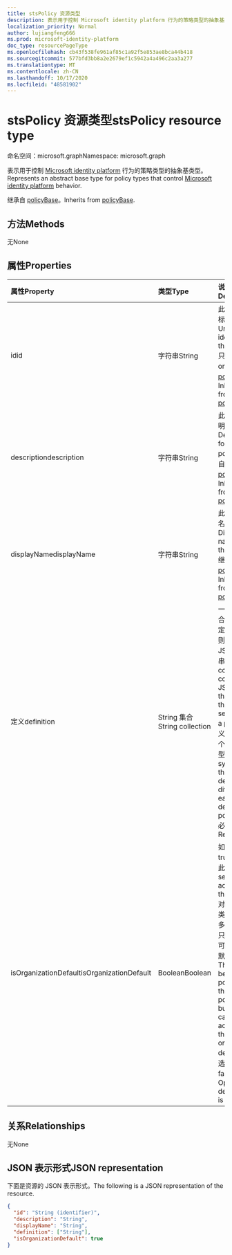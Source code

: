 ```yaml
---
title: stsPolicy 资源类型
description: 表示用于控制 Microsoft identity platform 行为的策略类型的抽象基类型。
localization_priority: Normal
author: lujiangfeng666
ms.prod: microsoft-identity-platform
doc_type: resourcePageType
ms.openlocfilehash: cb43f538fe961af85c1a92f5e853ae8bca44b418
ms.sourcegitcommit: 577bfd3bb8a2e2679ef1c5942a4a496c2aa3a277
ms.translationtype: MT
ms.contentlocale: zh-CN
ms.lasthandoff: 10/17/2020
ms.locfileid: "48581902"
---
```

# <a name="stspolicy-resource-type"></a><span data-ttu-id="445d8-103">stsPolicy 资源类型</span><span class="sxs-lookup"><span data-stu-id="445d8-103">stsPolicy resource type</span></span>

<span data-ttu-id="445d8-104">命名空间：microsoft.graph</span><span class="sxs-lookup"><span data-stu-id="445d8-104">Namespace: microsoft.graph</span></span>

<span data-ttu-id="445d8-105">表示用于控制 [Microsoft identity platform](/azure/active-directory/develop/) 行为的策略类型的抽象基类型。</span><span class="sxs-lookup"><span data-stu-id="445d8-105">Represents an abstract base type for policy types that control [Microsoft identity platform](/azure/active-directory/develop/) behavior.</span></span>

<span data-ttu-id="445d8-106">继承自 [policyBase](policyBase.md)。</span><span class="sxs-lookup"><span data-stu-id="445d8-106">Inherits from [policyBase](policyBase.md).</span></span>

## <a name="methods"></a><span data-ttu-id="445d8-107">方法</span><span class="sxs-lookup"><span data-stu-id="445d8-107">Methods</span></span>

<span data-ttu-id="445d8-108">无</span><span class="sxs-lookup"><span data-stu-id="445d8-108">None</span></span>

## <a name="properties"></a><span data-ttu-id="445d8-109">属性</span><span class="sxs-lookup"><span data-stu-id="445d8-109">Properties</span></span>

| <span data-ttu-id="445d8-110">属性</span><span class="sxs-lookup"><span data-stu-id="445d8-110">Property</span></span>     | <span data-ttu-id="445d8-111">类型</span><span class="sxs-lookup"><span data-stu-id="445d8-111">Type</span></span>        | <span data-ttu-id="445d8-112">说明</span><span class="sxs-lookup"><span data-stu-id="445d8-112">Description</span></span> |
|:-------------|:------------|:------------|
|<span data-ttu-id="445d8-113">id</span><span class="sxs-lookup"><span data-stu-id="445d8-113">id</span></span>|<span data-ttu-id="445d8-114">字符串</span><span class="sxs-lookup"><span data-stu-id="445d8-114">String</span></span>| <span data-ttu-id="445d8-115">此策略的唯一标识符。</span><span class="sxs-lookup"><span data-stu-id="445d8-115">Unique identifier for this policy.</span></span> <span data-ttu-id="445d8-116">只读。</span><span class="sxs-lookup"><span data-stu-id="445d8-116">Read-only.</span></span> <span data-ttu-id="445d8-117">继承自 [policyBase](policyBase.md)。</span><span class="sxs-lookup"><span data-stu-id="445d8-117">Inherited from [policyBase](policyBase.md).</span></span>|
|<span data-ttu-id="445d8-118">description</span><span class="sxs-lookup"><span data-stu-id="445d8-118">description</span></span>|<span data-ttu-id="445d8-119">字符串</span><span class="sxs-lookup"><span data-stu-id="445d8-119">String</span></span>| <span data-ttu-id="445d8-120">此策略的说明。</span><span class="sxs-lookup"><span data-stu-id="445d8-120">Description for this policy.</span></span> <span data-ttu-id="445d8-121">继承自 [policyBase](policyBase.md)。</span><span class="sxs-lookup"><span data-stu-id="445d8-121">Inherited from [policyBase](policyBase.md).</span></span>|
|<span data-ttu-id="445d8-122">displayName</span><span class="sxs-lookup"><span data-stu-id="445d8-122">displayName</span></span>|<span data-ttu-id="445d8-123">字符串</span><span class="sxs-lookup"><span data-stu-id="445d8-123">String</span></span>| <span data-ttu-id="445d8-124">此策略的显示名称。</span><span class="sxs-lookup"><span data-stu-id="445d8-124">Display name for this policy.</span></span> <span data-ttu-id="445d8-125">继承自 [policyBase](policyBase.md)。</span><span class="sxs-lookup"><span data-stu-id="445d8-125">Inherited from [policyBase](policyBase.md).</span></span>|
|<span data-ttu-id="445d8-126">定义</span><span class="sxs-lookup"><span data-stu-id="445d8-126">definition</span></span>|<span data-ttu-id="445d8-127">String 集合</span><span class="sxs-lookup"><span data-stu-id="445d8-127">String collection</span></span>| <span data-ttu-id="445d8-128">一个字符串集合，其中包含定义策略的规则和设置的 JSON 字符串。</span><span class="sxs-lookup"><span data-stu-id="445d8-128">A string collection containing a JSON string that defines the rules and settings for a policy.</span></span> <span data-ttu-id="445d8-129">定义的语法因每个派生策略类型而异。</span><span class="sxs-lookup"><span data-stu-id="445d8-129">The syntax for the definition differs for each derived policy type.</span></span> <span data-ttu-id="445d8-130">必填。</span><span class="sxs-lookup"><span data-stu-id="445d8-130">Required.</span></span>|
|<span data-ttu-id="445d8-131">isOrganizationDefault</span><span class="sxs-lookup"><span data-stu-id="445d8-131">isOrganizationDefault</span></span>|<span data-ttu-id="445d8-132">Boolean</span><span class="sxs-lookup"><span data-stu-id="445d8-132">Boolean</span></span>|<span data-ttu-id="445d8-133">如果设置为 true，则激活此策略。</span><span class="sxs-lookup"><span data-stu-id="445d8-133">If set to true, activates this policy.</span></span> <span data-ttu-id="445d8-134">对于同一策略类型，可以有多个策略，但只有一个策略可以作为组织默认激活。</span><span class="sxs-lookup"><span data-stu-id="445d8-134">There can be many policies for the same policy type, but only one can be activated as the organization default.</span></span> <span data-ttu-id="445d8-135">可选，默认值为 false。</span><span class="sxs-lookup"><span data-stu-id="445d8-135">Optional, default value is false.</span></span>|

## <a name="relationships"></a><span data-ttu-id="445d8-136">关系</span><span class="sxs-lookup"><span data-stu-id="445d8-136">Relationships</span></span>

<span data-ttu-id="445d8-137">无</span><span class="sxs-lookup"><span data-stu-id="445d8-137">None</span></span>

## <a name="json-representation"></a><span data-ttu-id="445d8-138">JSON 表示形式</span><span class="sxs-lookup"><span data-stu-id="445d8-138">JSON representation</span></span>

<span data-ttu-id="445d8-139">下面是资源的 JSON 表示形式。</span><span class="sxs-lookup"><span data-stu-id="445d8-139">The following is a JSON representation of the resource.</span></span>

<!-- {
  "blockType": "resource",
  "optionalProperties": [

  ],
  "@odata.type": "microsoft.graph.stsPolicy",
  "baseType": "microsoft.graph.policyBase",
  "keyProperty": "id"
}-->

```json
{
  "id": "String (identifier)",
  "description": "String",
  "displayName": "String",
  "definition": ["String"],
  "isOrganizationDefault": true
}
```

<!-- uuid: 16cd6b66-4b1a-43a1-adaf-3a886856ed98
2019-02-04 14:57:30 UTC -->
<!-- {
  "type": "#page.annotation",
  "description": "stsPolicy resource",
  "keywords": "",
  "section": "documentation",
  "tocPath": ""
}-->